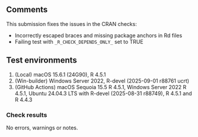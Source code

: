 ## Comments

This submission fixes the issues in the CRAN checks:

 - Incorrectly escaped braces and missing package anchors in Rd files
 - Failing test with `_R_CHECK_DEPENDS_ONLY_` set to TRUE

## Test environments

1. (Local) macOS 15.6.1 (24G90), R 4.5.1
2. (Win-builder) Windows Server 2022, R-devel (2025-09-01 r88761 ucrt)
3. (GitHub Actions) macOS Sequoia 15.5 R 4.5.1, Windows Server 2022 R 4.5.1, Ubuntu 24.04.3 LTS with R-devel (2025-08-31 r88749), R 4.5.1 and R 4.4.3

### Check results

No errors, warnings or notes.
